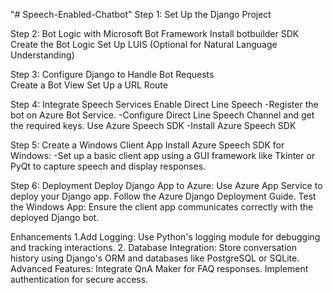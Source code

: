 "# Speech-Enabled-Chatbot" 
Step 1: Set Up the Django Project

Step 2: Bot Logic with Microsoft Bot Framework
    Install botbuilder SDK
    Create the Bot Logic
    Set Up LUIS (Optional for Natural Language Understanding)
    
Step 3: Configure Django to Handle Bot Requests  
    Create a Bot View
    Set Up a URL Route
    
Step 4: Integrate Speech Services
  Enable Direct Line Speech
  -Register the bot on Azure Bot Service.
  -Configure Direct Line Speech Channel and get the required keys.
  Use Azure Speech SDK
    -Install Azure Speech SDK
    
Step 5: Create a Windows Client App
  Install Azure Speech SDK for Windows:
    -Set up a basic client app using a GUI framework like Tkinter or PyQt to capture speech and display responses.

Step 6: Deployment
  Deploy Django App to Azure:
    Use Azure App Service to deploy your Django app.
    Follow the Azure Django Deployment Guide.
  Test the Windows App:
    Ensure the client app communicates correctly with the deployed Django bot.

Enhancements
  1.Add Logging:
    Use Python's logging module for debugging and tracking interactions.
  2. Database Integration:
    Store conversation history using Django's ORM and databases like PostgreSQL or SQLite.
Advanced Features:
  Integrate QnA Maker for FAQ responses.
  Implement authentication for secure access.

